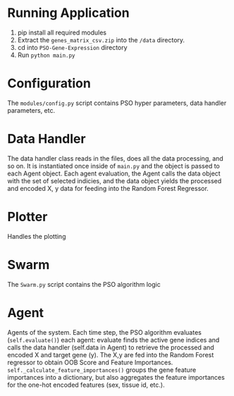 # Running Application
1. pip install all required modules
2. Extract the `genes_matrix_csv.zip` into the `/data` directory.
3. cd into `PSO-Gene-Expression` directory
4. Run `python main.py`


# Configuration
The `modules/config.py` script contains PSO hyper parameters, data handler parameters, etc.

# Data Handler
The data handler class reads in the files, does all the data processing, and so on.
It is instantiated once inside of `main.py` and the object is passed to each Agent object.
Each agent evaluation, the Agent calls the data object with the set of selected indicies,
and the data object yields the processed and encoded X, y data for feeding into the Random Forest Regressor.

# Plotter
Handles the plotting

# Swarm
The `Swarm.py` script contains the PSO algorithm logic

# Agent
Agents of the system. Each time step, the PSO algorithm evaluates (`self.evaluate()`) each agent: evaluate finds the active gene indices and calls the data handler (self.data in Agent) to retrieve the processed and encoded X and target gene (y). The X,y are fed into the Random Forest regressor to obtain OOB Score and Feature Importances. `self._calculate_feature_importances()` groups the gene feature importances into a dictionary, but also aggregates the feature importances for the one-hot encoded features (sex, tissue id, etc.).
